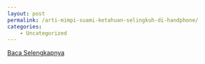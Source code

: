 ```yaml
---
layout: post
permalink: /arti-mimpi-suami-ketahuan-selingkuh-di-handphone/
categories:
    - Uncategorized
---
```


[Baca Selengkapnya](/07)